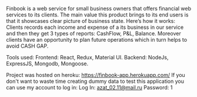 Finbook is a web service for small business owners that offers financial web services to its clients. 
The main value this product brings to its end users is that it showcases clear picture of business state. 
Here’s how it works: 
Clients records each income and expense of a its business  in our service and then they get 3 types of reports: CashFlow, P&L, Balance. 
Moreover clients have an opportunity to plan future operations which in turn helps to avoid CASH GAP.

Tools used: 
Frontend: React, Redux, Material UI.
Backend: NodeJs, ExpressJS, Mongodb, Mongoose.

Project was hosted on heroku: https://finbook-app.herokuapp.com/
If you don't want to waste time creating dummy data to test this application you can use my account to log in: 
Log In: azat_02.11@mail.ru
Password: 1
